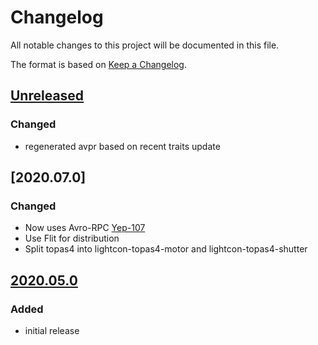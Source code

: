 # Changelog
All notable changes to this project will be documented in this file.

The format is based on [Keep a Changelog](https://keepachangelog.com/).

## [Unreleased]

### Changed
- regenerated avpr based on recent traits update

## [2020.07.0]

### Changed
- Now uses Avro-RPC [Yep-107](https://yeps.yaq.fyi/107/)
- Use Flit for distribution
- Split topas4 into lightcon-topas4-motor and lightcon-topas4-shutter

## [2020.05.0]

### Added
- initial release

[Unreleased]: https://gitlab.com/yaq/yaqd-horiba/-/compare/v2020.05.0...master
[2020.05.0]: https://gitlab.com/yaq/yaqd-horiba/-/tags/v2020.05.0

